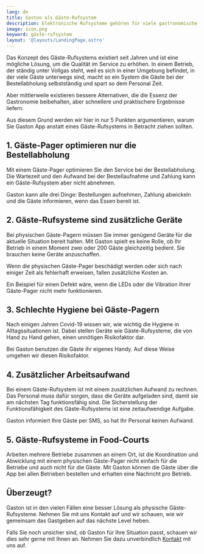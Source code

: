 ```yaml
---
lang: de
title: Gaston als Gäste-Rufsystem
description: Elektronische Rufsysteme gehören für viele gastronomische Betriebe längst zum Alltag. Der praktische Nutzen im Arbeitsalltag macht ein solches System für die moderne Gastronomie unverzichtbar.
image: icon.png
keyword: gäste-rufsystem
layout: '@layouts/LandingPage.astro'
---
```


Das Konzept des Gäste-Rufsystems existiert seit Jahren und ist eine mögliche Lösung, um die Qualität im Service zu erhöhen. In einem Betrieb, der ständig unter Vollgas steht, weil es sich in einer Umgebung befindet, in der viele Gäste unterwegs sind, macht so ein System die Gäste bei der Bestellabholung selbstständig und spart so dem Personal Zeit.

Aber mittlerweile existieren bessere Alternativen, die die Essenz der Gastronomie beibehalten, aber schnellere und praktischere Ergebnisse liefern.

Aus diesem Grund werden wir hier in nur 5 Punkten argumentieren, warum Sie Gaston App anstatt eines Gäste-Rufsystems in Betracht ziehen sollten.

## 1. Gäste-Pager optimieren nur die Bestellabholung

Mit einem Gäste-Pager optimieren Sie den Service bei der Bestellabholung. Die Wartezeit und den Aufwand bei der Bestellaufnahme und Zahlung kann ein Gäste-Rufsystem aber nicht abnehmen.

Gaston kann alle drei Dinge: Bestellungen aufnehmen, Zahlung abwickeln und die Gäste informieren, wenn das Essen bereit ist.

## 2. Gäste-Rufsysteme sind zusätzliche Geräte

Bei physischen Gäste-Pagern müssen Sie immer genügend Geräte für die aktuelle Situation bereit halten. Mit Gaston spielt es keine Rolle, ob Ihr Betrieb in einem Moment zwei oder 200 Gäste gleichzeitig bedient. Sie brauchen keine Geräte anzuschaffen.

Wenn die physischen Gäste-Pager beschädigt werden oder sich nach einiger Zeit als fehlerhaft erweisen, fallen zusätzliche Kosten an.

Ein Beispiel für einen Defekt wäre, wenn die LEDs oder die Vibration Ihrer Gäste-Pager nicht mehr funktionieren.

## 3. Schlechte Hygiene bei Gäste-Pagern

Nach einigen Jahren Covid-19 wissen wir, wie wichtig die Hygiene in Alltagssituationen ist. Dabei stellen Geräte wie Gäste-Rufsysteme, die von Hand zu Hand gehen, einen unnötigen Risikofaktor dar.

Bei Gaston benutzen die Gäste ihr eigenes Handy. Auf diese Weise umgehen wir diesen Risikofaktor.

## 4. Zusätzlicher Arbeitsaufwand

Bei einem Gäste-Rufsystem ist mit einem zusätzlichen Aufwand zu rechnen. Das Personal muss dafür sorgen, dass die Geräte aufgeladen sind, damit sie am nächsten Tag funktionsfähig sind. Die Sicherstellung der Funktionsfähigkeit des Gäste-Rufsystems ist eine zeitaufwendige Aufgabe.

Gaston informiert Ihre Gäste per SMS, so hat Ihr Personal keinen Aufwand.

## 5. Gäste-Rufsysteme in Food-Courts

Arbeiten mehrere Betriebe zusammen an einem Ort, ist die Koordination und Abwicklung mit einem physischen Gäste-Pager nicht einfach für die Betriebe und auch nicht für die Gäste. Mit Gaston können die Gäste über die App bei allen Betrieben bestellen und erhalten eine Nachricht pro Betrieb.

## Überzeugt?

Gaston ist in den vielen Fällen eine besser Lösung als physische Gäste-Rufsysteme. Nehmen Sie mit uns Kontakt auf und wir schauen, wie wir gemeinsam das Gastgeben auf das nächste Level heben.

Falls Sie noch unsicher sind, ob Gaston für Ihre Situation passt, schauen wir dies sehr gerne mit Ihnen an. Nehmen Sie dazu unverbindlich [Kontakt](../kontakt/) mit uns auf.
